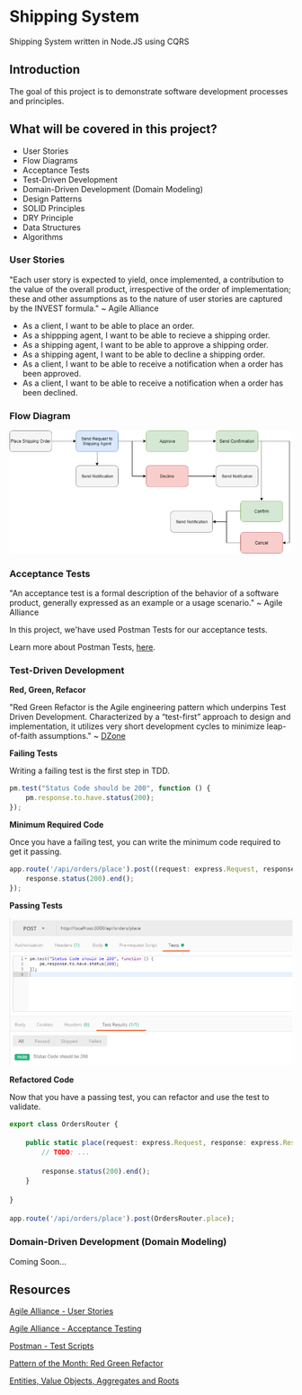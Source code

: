 # Shipping System

Shipping System written in Node.JS using CQRS

## Introduction

The goal of this project is to demonstrate software development processes and principles.

## What will be covered in this project?

* User Stories
* Flow Diagrams
* Acceptance Tests
* Test-Driven Development
* Domain-Driven Development (Domain Modeling)
* Design Patterns
* SOLID Principles
* DRY Principle
* Data Structures
* Algorithms

### User Stories

"Each user story is expected to yield, once implemented, a contribution to the value of the overall product, irrespective of the order of implementation; these and other assumptions as to the nature of user stories are captured by the INVEST formula." ~ Agile Alliance

* As a client, I want to be able to place an order.
* As a shippping agent, I want to be able to recieve a shipping order.
* As a shipping agent, I want to be able to approve a shipping order.
* As a shipping agent, I want to be able to decline a shipping order.
* As a client, I want to be able to receive a notification when a order has been approved.
* As a client, I want to be able to receive a notification when a order has been declined.

### Flow Diagram

![flow-diagram](https://github.com/barend-erasmus/shipping-system/raw/master/images/flow-diagram.png)

### Acceptance Tests

"An acceptance test is a formal description of the behavior of a software product, generally expressed as an example or a usage scenario." ~ Agile Alliance

In this project, we'have used Postman Tests for our acceptance tests.

Learn more about Postman Tests, [here](https://www.getpostman.com/docs/v6/postman/scripts/test_scripts).

### Test-Driven Development

**Red, Green, Refacor**

"Red Green Refactor is the Agile engineering pattern which underpins Test Driven Development. Characterized by a “test-first” approach to design and implementation, it utilizes very short development cycles to minimize leap-of-faith assumptions." ~ [DZone](https://dzone.com/articles/pattern-of-the-month-red-green-refactor)

**Failing Tests**

Writing a failing test is the first step in TDD.

```javascript
pm.test("Status Code should be 200", function () {
    pm.response.to.have.status(200);
});
```

**Minimum Required Code**

Once you have a failing test, you can write the minimum code required to get it passing.

```typescript
app.route('/api/orders/place').post((request: express.Request, response: express.Response) => {
    response.status(200).end();
});
```

**Passing Tests**

![postman-2](https://github.com/barend-erasmus/shipping-system/raw/master/images/postman-2.png)

**Refactored Code**

Now that you have a passing test, you can refactor and use the test to validate.

```typescript
export class OrdersRouter {

    public static place(request: express.Request, response: express.Response): void {
        // TODO: ...

        response.status(200).end();
    }

}

app.route('/api/orders/place').post(OrdersRouter.place);
```

### Domain-Driven Development (Domain Modeling)

Coming Soon...

## Resources

[Agile Alliance - User Stories](https://www.agilealliance.org/glossary/user-stories/#q=~(filters~(postType~(~'page~'post~'aa_book~'aa_event_session~'aa_experience_report~'aa_glossary~'aa_research_paper~'aa_video)~tags~(~'user*20stories))~searchTerm~'~sort~false~sortDirection~'asc~page~1))

[Agile Alliance - Acceptance Testing](https://www.agilealliance.org/glossary/acceptance/#q=~(filters~(postType~(~'page~'post~'aa_book~'aa_event_session~'aa_experience_report~'aa_glossary~'aa_research_paper~'aa_video)~tags~(~'acceptance*20test))~searchTerm~'~sort~false~sortDirection~'asc~page~1))

[Postman - Test Scripts](https://www.getpostman.com/docs/v6/postman/scripts/test_scripts)

[Pattern of the Month: Red Green Refactor](https://dzone.com/articles/pattern-of-the-month-red-green-refactor)

[Entities, Value Objects, Aggregates and Roots](https://lostechies.com/jimmybogard/2008/05/21/entities-value-objects-aggregates-and-roots/)